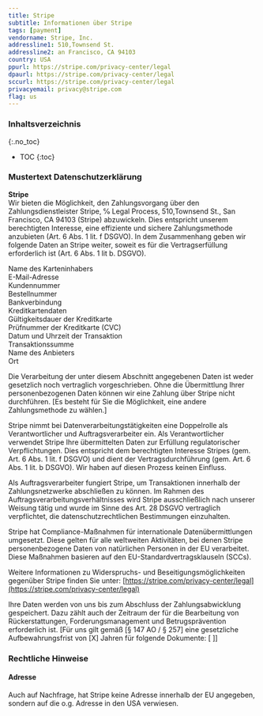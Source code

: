 ```yaml
---
title: Stripe
subtitle: Informationen über Stripe
tags: [payment]
vendorname: Stripe, Inc.
addressline1: 510,Townsend St.
addressline2: an Francisco, CA 94103
country: USA
ppurl: https://stripe.com/privacy-center/legal
dpaurl: https://stripe.com/privacy-center/legal
sccurl: https://stripe.com/privacy-center/legal
privacyemail: privacy@stripe.com
flag: us
---
```

### Inhaltsverzeichnis
{:.no_toc}
* TOC
{:toc}

### Mustertext Datenschutzerklärung
**Stripe**  
Wir bieten die Möglichkeit, den Zahlungsvorgang über den Zahlungsdienstleister Stripe, ℅ Legal Process, 510,Townsend St., San Francisco, CA 94103 (Stripe) abzuwickeln. Dies entspricht unserem berechtigten Interesse, eine effiziente und sichere Zahlungsmethode anzubieten (Art. 6 Abs. 1 lit. f DSGVO). In dem Zusammenhang geben wir folgende Daten an Stripe weiter, soweit es für die Vertragserfüllung erforderlich ist (Art. 6 Abs. 1 lit b. DSGVO).

Name des Karteninhabers  
E-Mail-Adresse  
Kundennummer  
Bestellnummer  
Bankverbindung  
Kreditkartendaten  
Gültigkeitsdauer der Kreditkarte  
Prüfnummer der Kreditkarte (CVC)  
Datum und Uhrzeit der Transaktion  
Transaktionssumme  
Name des Anbieters  
Ort

Die Verarbeitung der unter diesem Abschnitt angegebenen Daten ist weder gesetzlich noch vertraglich vorgeschrieben. Ohne die Übermittlung Ihrer personenbezogenen Daten können wir eine Zahlung über Stripe nicht durchführen. [Es besteht für Sie die Möglichkeit, eine andere Zahlungsmethode zu wählen.]

Stripe nimmt bei Datenverarbeitungstätigkeiten eine Doppelrolle als Verantwortlicher und Auftragsverarbeiter ein. Als Verantwortlicher verwendet Stripe Ihre übermittelten Daten zur Erfüllung regulatorischer Verpflichtungen. Dies entspricht dem berechtigten Interesse Stripes (gem. Art. 6 Abs. 1 lit. f DSGVO) und dient der Vertragsdurchführung (gem. Art. 6 Abs. 1 lit. b DSGVO). Wir haben auf diesen Prozess keinen Einfluss.

Als Auftragsverarbeiter fungiert Stripe, um Transaktionen innerhalb der Zahlungsnetzwerke abschließen zu können. Im Rahmen des Auftragsverarbeitungsverhältnisses wird Stripe ausschließlich nach unserer Weisung tätig und wurde im Sinne des Art. 28 DSGVO vertraglich verpflichtet, die datenschutzrechtlichen Bestimmungen einzuhalten.

Stripe hat Compliance-Maßnahmen für internationale Datenübermittlungen umgesetzt. Diese gelten für alle weltweiten Aktivitäten, bei denen Stripe personenbezogene Daten von natürlichen Personen in der EU verarbeitet. Diese Maßnahmen basieren auf den EU-Standardvertragsklauseln (SCCs).

Weitere Informationen zu Widerspruchs- und Beseitigungsmöglichkeiten gegenüber Stripe finden Sie unter: [https://stripe.com/privacy-center/legal](https://stripe.com/privacy-center/legal)

Ihre Daten werden von uns bis zum Abschluss der Zahlungsabwicklung gespeichert. Dazu zählt auch der Zeitraum der für die Bearbeitung von Rückerstattungen, Forderungsmanagement und Betrugsprävention erforderlich ist. [Für uns gilt gemäß [§ 147 AO / § 257] eine gesetzliche Aufbewahrungsfrist von [X] Jahren für folgende Dokumente: [ ]]

### Rechtliche Hinweise
#### Adresse
Auch auf Nachfrage, hat Stripe keine Adresse innerhalb der EU angegeben, sondern auf die o.g. Adresse in den USA verwiesen.